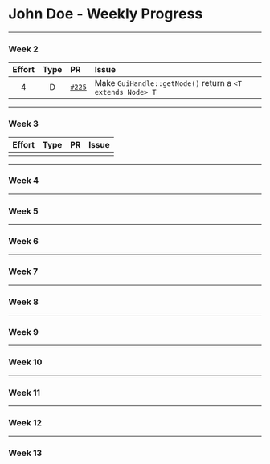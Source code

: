 # John Doe - Weekly Progress

---

### Week 2

Effort| Type | PR | Issue
:----:|:----:|:-----------|:------
4 | D | [`#225`](se-edu/addresbook-level2#225) | Make `GuiHandle::getNode()` return a `<T extends Node> T`

---
### Week 3

Effort| Type | PR | Issue
:----:|:----:|:-----------|:------
 |  |  | 

---
### Week 4

---
### Week 5

---
### Week 6

---
### Week 7

---
### Week 8

---
### Week 9

---
### Week 10

---
### Week 11

---
### Week 12

---
### Week 13

